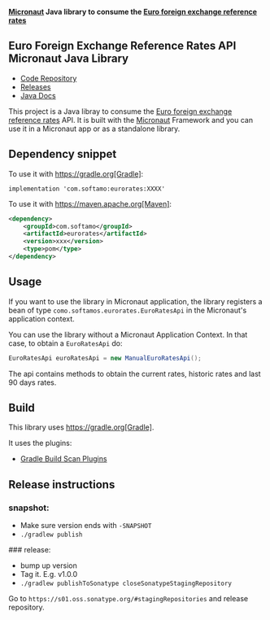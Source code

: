 **[Micronaut](https://micronaut.io) Java library to consume the [Euro foreign exchange reference rates](https://www.ecb.europa.eu/stats/policy_and_exchange_rates/euro_reference_exchange_rates/html/index.en.html)**

## Euro Foreign Exchange Reference Rates API Micronaut Java Library

- [Code Repository](https://github.com/sdelamo/eurorates)
- [Releases](https://github.com/sdelamo/eurorates/releases)
- [Java Docs](https://sdelamo.github.io/eurorates/javadoc/index.html)

This project is a Java libray to consume the [Euro foreign exchange reference rates](https://www.ecb.europa.eu/stats/policy_and_exchange_rates/euro_reference_exchange_rates/html/index.en.html) API. It is built with the [Micronaut](https://micronaut.io) Framework and you can use it in a Micronaut app or as a standalone library.

## Dependency snippet

To use it with https://gradle.org[Gradle]:

`implementation 'com.softamo:eurorates:XXXX'`

To use it with https://maven.apache.org[Maven]:

```xml
<dependency>
    <groupId>com.softamo</groupId>
    <artifactId>eurorates</artifactId>
    <version>xxx</version>
    <type>pom</type>
</dependency>
```

## Usage

If you want to use the library in Micronaut application, the library registers a bean of type `como.softamos.eurorates.EuroRatesApi` in the Micronaut's application context.

You can use the library without a Micronaut Application Context. In that case, to obtain a `EuroRatesApi` do:

```java
EuroRatesApi euroRatesApi = new ManualEuroRatesApi();
```

The api contains methods to obtain the current rates, historic rates and last 90 days rates.

## Build

This library uses https://gradle.org[Gradle].

It uses the plugins:

- [Gradle Build Scan Plugins](https://plugins.gradle.org/plugin/com.gradle.build-scan)
  
## Release instructions

### snapshot:

- Make sure version ends with `-SNAPSHOT`
- `./gradlew publish`

### release:

- bump up version
- Tag it. E.g. v1.0.0
- `./gradlew publishToSonatype closeSonatypeStagingRepository`

Go to `https://s01.oss.sonatype.org/#stagingRepositories` and release repository.
